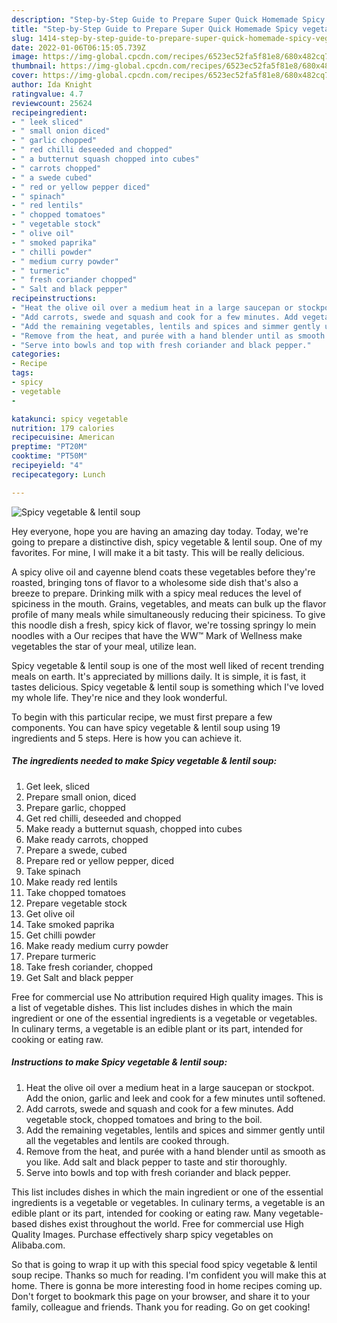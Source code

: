 ```yaml
---
description: "Step-by-Step Guide to Prepare Super Quick Homemade Spicy vegetable &amp;amp; lentil soup"
title: "Step-by-Step Guide to Prepare Super Quick Homemade Spicy vegetable &amp;amp; lentil soup"
slug: 1414-step-by-step-guide-to-prepare-super-quick-homemade-spicy-vegetable-and-amp-lentil-soup
date: 2022-01-06T06:15:05.739Z
image: https://img-global.cpcdn.com/recipes/6523ec52fa5f81e8/680x482cq70/spicy-vegetable-lentil-soup-recipe-main-photo.jpg
thumbnail: https://img-global.cpcdn.com/recipes/6523ec52fa5f81e8/680x482cq70/spicy-vegetable-lentil-soup-recipe-main-photo.jpg
cover: https://img-global.cpcdn.com/recipes/6523ec52fa5f81e8/680x482cq70/spicy-vegetable-lentil-soup-recipe-main-photo.jpg
author: Ida Knight
ratingvalue: 4.7
reviewcount: 25624
recipeingredient:
- " leek sliced"
- " small onion diced"
- " garlic chopped"
- " red chilli deseeded and chopped"
- " a butternut squash chopped into cubes"
- " carrots chopped"
- " a swede cubed"
- " red or yellow pepper diced"
- " spinach"
- " red lentils"
- " chopped tomatoes"
- " vegetable stock"
- " olive oil"
- " smoked paprika"
- " chilli powder"
- " medium curry powder"
- " turmeric"
- " fresh coriander chopped"
- " Salt and black pepper"
recipeinstructions:
- "Heat the olive oil over a medium heat in a large saucepan or stockpot. Add the onion, garlic and leek and cook for a few minutes until softened."
- "Add carrots, swede and squash and cook for a few minutes. Add vegetable stock, chopped tomatoes and bring to the boil."
- "Add the remaining vegetables, lentils and spices and simmer gently until all the vegetables and lentils are cooked through."
- "Remove from the heat, and purée with a hand blender until as smooth as you like. Add salt and black pepper to taste and stir thoroughly."
- "Serve into bowls and top with fresh coriander and black pepper."
categories:
- Recipe
tags:
- spicy
- vegetable
- 

katakunci: spicy vegetable  
nutrition: 179 calories
recipecuisine: American
preptime: "PT20M"
cooktime: "PT50M"
recipeyield: "4"
recipecategory: Lunch

---
```



![Spicy vegetable &amp; lentil soup](https://img-global.cpcdn.com/recipes/6523ec52fa5f81e8/680x482cq70/spicy-vegetable-lentil-soup-recipe-main-photo.jpg)

Hey everyone, hope you are having an amazing day today. Today, we're going to prepare a distinctive dish, spicy vegetable &amp; lentil soup. One of my favorites. For mine, I will make it a bit tasty. This will be really delicious.

A spicy olive oil and cayenne blend coats these vegetables before they&#39;re roasted, bringing tons of flavor to a wholesome side dish that&#39;s also a breeze to prepare. Drinking milk with a spicy meal reduces the level of spiciness in the mouth. Grains, vegetables, and meats can bulk up the flavor profile of many meals while simultaneously reducing their spiciness. To give this noodle dish a fresh, spicy kick of flavor, we&#39;re tossing springy lo mein noodles with a Our recipes that have the WW™ Mark of Wellness make vegetables the star of your meal, utilize lean.

Spicy vegetable &amp; lentil soup is one of the most well liked of recent trending meals on earth. It's appreciated by millions daily. It is simple, it is fast, it tastes delicious. Spicy vegetable &amp; lentil soup is something which I've loved my whole life. They're nice and they look wonderful.


To begin with this particular recipe, we must first prepare a few components. You can have spicy vegetable &amp; lentil soup using 19 ingredients and 5 steps. Here is how you can achieve it.

<!--inarticleads1-->

##### The ingredients needed to make Spicy vegetable &amp; lentil soup:

1. Get  leek, sliced
1. Prepare  small onion, diced
1. Prepare  garlic, chopped
1. Get  red chilli, deseeded and chopped
1. Make ready  a butternut squash, chopped into cubes
1. Make ready  carrots, chopped
1. Prepare  a swede, cubed
1. Prepare  red or yellow pepper, diced
1. Take  spinach
1. Make ready  red lentils
1. Take  chopped tomatoes
1. Prepare  vegetable stock
1. Get  olive oil
1. Take  smoked paprika
1. Get  chilli powder
1. Make ready  medium curry powder
1. Prepare  turmeric
1. Take  fresh coriander, chopped
1. Get  Salt and black pepper


Free for commercial use No attribution required High quality images. This is a list of vegetable dishes. This list includes dishes in which the main ingredient or one of the essential ingredients is a vegetable or vegetables. In culinary terms, a vegetable is an edible plant or its part, intended for cooking or eating raw. 

<!--inarticleads2-->

##### Instructions to make Spicy vegetable &amp; lentil soup:

1. Heat the olive oil over a medium heat in a large saucepan or stockpot. Add the onion, garlic and leek and cook for a few minutes until softened.
1. Add carrots, swede and squash and cook for a few minutes. Add vegetable stock, chopped tomatoes and bring to the boil.
1. Add the remaining vegetables, lentils and spices and simmer gently until all the vegetables and lentils are cooked through.
1. Remove from the heat, and purée with a hand blender until as smooth as you like. Add salt and black pepper to taste and stir thoroughly.
1. Serve into bowls and top with fresh coriander and black pepper.


This list includes dishes in which the main ingredient or one of the essential ingredients is a vegetable or vegetables. In culinary terms, a vegetable is an edible plant or its part, intended for cooking or eating raw. Many vegetable-based dishes exist throughout the world. Free for commercial use High Quality Images. Purchase effectively sharp spicy vegetables on Alibaba.com. 

So that is going to wrap it up with this special food spicy vegetable &amp; lentil soup recipe. Thanks so much for reading. I'm confident you will make this at home. There is gonna be more interesting food in home recipes coming up. Don't forget to bookmark this page on your browser, and share it to your family, colleague and friends. Thank you for reading. Go on get cooking!
